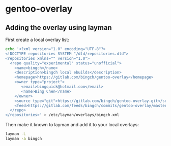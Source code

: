 gentoo-overlay
==============

## Adding the overlay using layman

First create a local overlay list:

```sh
echo '<?xml version="1.0" encoding="UTF-8"?>
<!DOCTYPE repositories SYSTEM "/dtd/repositories.dtd">
<repositories xmlns="" version="1.0">
  <repo quality="experimental" status="unofficial">
    <name>bingch</name>
    <description>bingch local ebuilds</description>
    <homepage>https://gitlab.com/bingch/gentoo-overlay</homepage>
    <owner type="project">
       <email>bingquick@hotmail.com</email>
       <name>Bing Chen</name>
    </owner>
    <source type="git">https://gitlab.com/bingch/gentoo-overlay.git</source>
    <feed>https://gitlab.com/feeds/bingch/commits/gentoo-overlay/master</feed>
  </repo>
</repositories>' > /etc/layman/overlays/bingch.xml
```

Then make it known to layman and add it to your local overlays:

```sh
layman -L
layman -a bingch
```
